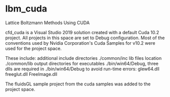 # lbm_cuda
Lattice Boltzmann Methods Using CUDA

cfd_cuda is a Visual Studio 2019 solution created with a default Cuda 10.2 project.
All projects in this space are set to Debug configuration.
Most of the conventions used by Nvidia Corporation's Cuda Samples for v10.2 were used for the project space. 

These include:
	additional include directories ./common/inc
	lib files location ./common/lib 
	output directories for executables ./bin/win64/Debug, 
	three dlls are required in ./bin/win64/Debug to avoid run-time errors:
		glew64.dll
		freeglut.dll
		FreeImage.dll

The fluidsGL sample project from the cuda samples was added to the project space.
